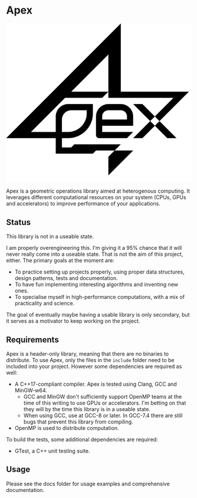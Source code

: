 Apex
====
![Apex logo](doc/res/logo.svg)

Apex is a geometric operations library aimed at heterogenous computing. It leverages different computational resources on your system (CPUs, GPUs and accelerators) to improve performance of your applications.

Status
----
This library is not in a useable state.

I am properly overengineering this. I'm giving it a 95% chance that it will never really come into a useable state. That is not the aim of this project, either. The primary goals at the moment are:
* To practice setting up projects properly, using proper data structures, design patterns, tests and documentation.
* To have fun implementing interesting algorithms and inventing new ones.
* To specialise myself in high-performance computations, with a mix of practicality and science.

The goal of eventually maybe having a usable library is only secondary, but it serves as a motivator to keep working on the project.

Requirements
----
Apex is a header-only library, meaning that there are no binaries to distribute. To use Apex, only the files in the `include` folder need to be included into your project. However some dependencies are required as well:
* A C++17-compliant compiler. Apex is tested using Clang, GCC and MinGW-w64.
  * GCC and MinGW don't sufficiently support OpenMP teams at the time of this writing to use GPUs or accelerators. I'm betting on that they will by the time this library is in a useable state.
  * When using GCC, use at GCC-8 or later. In GCC-7.4 there are still bugs that prevent this library from compiling.
* OpenMP is used to distribute computation.

To build the tests, some additional dependencies are required:
* GTest, a C++ unit testing suite.

Usage
----
Please see the docs folder for usage examples and comprehensive documentation.